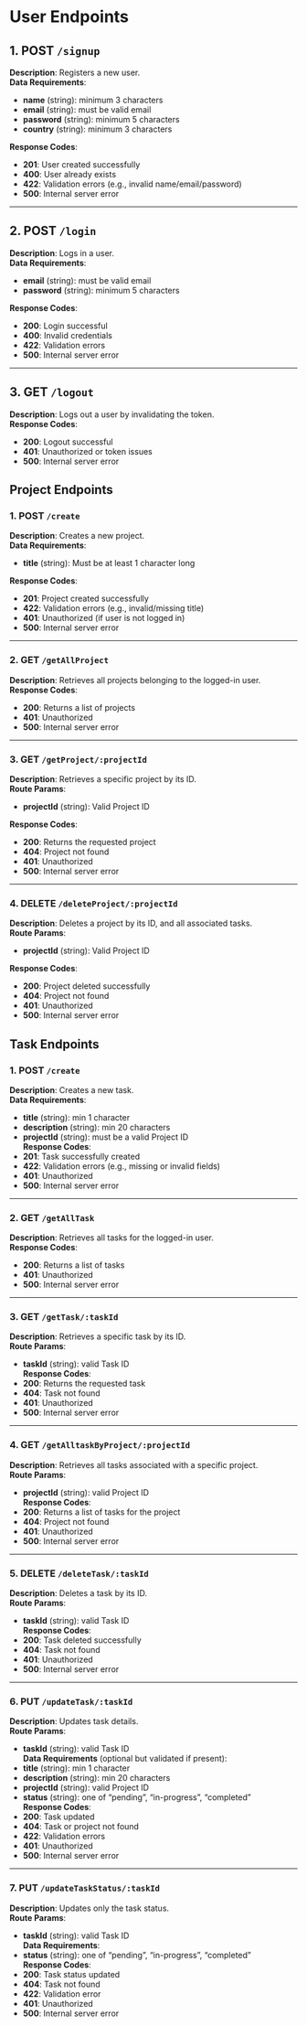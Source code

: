 # User Endpoints

## 1. **POST** `/signup`
**Description**: Registers a new user.  
**Data Requirements**:
- **name** (string): minimum 3 characters  
- **email** (string): must be valid email  
- **password** (string): minimum 5 characters  
- **country** (string): minimum 3 characters  

**Response Codes**:
- **201**: User created successfully  
- **400**: User already exists  
- **422**: Validation errors (e.g., invalid name/email/password)  
- **500**: Internal server error  

---

## 2. **POST** `/login`
**Description**: Logs in a user.  
**Data Requirements**:
- **email** (string): must be valid email  
- **password** (string): minimum 5 characters  

**Response Codes**:
- **200**: Login successful  
- **400**: Invalid credentials  
- **422**: Validation errors  
- **500**: Internal server error  

---

## 3. **GET** `/logout`
**Description**: Logs out a user by invalidating the token.  
**Response Codes**:
- **200**: Logout successful  
- **401**: Unauthorized or token issues  
- **500**: Internal server error



## Project Endpoints

### 1. **POST** `/create`
**Description**: Creates a new project.  
**Data Requirements**:
- **title** (string): Must be at least 1 character long

**Response Codes**:
- **201**: Project created successfully  
- **422**: Validation errors (e.g., invalid/missing title)  
- **401**: Unauthorized (if user is not logged in)  
- **500**: Internal server error  

---

### 2. **GET** `/getAllProject`
**Description**: Retrieves all projects belonging to the logged-in user.  
**Response Codes**:
- **200**: Returns a list of projects  
- **401**: Unauthorized  
- **500**: Internal server error  

---

### 3. **GET** `/getProject/:projectId`
**Description**: Retrieves a specific project by its ID.  
**Route Params**:
- **projectId** (string): Valid Project ID  

**Response Codes**:
- **200**: Returns the requested project  
- **404**: Project not found  
- **401**: Unauthorized  
- **500**: Internal server error  

---

### 4. **DELETE** `/deleteProject/:projectId`
**Description**: Deletes a project by its ID, and all associated tasks.  
**Route Params**:
- **projectId** (string): Valid Project ID  

**Response Codes**:
- **200**: Project deleted successfully  
- **404**: Project not found  
- **401**: Unauthorized  
- **500**: Internal server error  





## Task Endpoints

### 1. **POST** `/create`
**Description**: Creates a new task.  
**Data Requirements**:
- **title** (string): min 1 character  
- **description** (string): min 20 characters  
- **projectId** (string): must be a valid Project ID  
**Response Codes**:
- **201**: Task successfully created  
- **422**: Validation errors (e.g., missing or invalid fields)  
- **401**: Unauthorized  
- **500**: Internal server error  

---

### 2. **GET** `/getAllTask`
**Description**: Retrieves all tasks for the logged-in user.  
**Response Codes**:
- **200**: Returns a list of tasks  
- **401**: Unauthorized  
- **500**: Internal server error  

---

### 3. **GET** `/getTask/:taskId`
**Description**: Retrieves a specific task by its ID.  
**Route Params**:
- **taskId** (string): valid Task ID  
**Response Codes**:
- **200**: Returns the requested task  
- **404**: Task not found  
- **401**: Unauthorized  
- **500**: Internal server error  

---

### 4. **GET** `/getAlltaskByProject/:projectId`
**Description**: Retrieves all tasks associated with a specific project.  
**Route Params**:
- **projectId** (string): valid Project ID  
**Response Codes**:
- **200**: Returns a list of tasks for the project  
- **404**: Project not found  
- **401**: Unauthorized  
- **500**: Internal server error  

---

### 5. **DELETE** `/deleteTask/:taskId`
**Description**: Deletes a task by its ID.  
**Route Params**:
- **taskId** (string): valid Task ID  
**Response Codes**:
- **200**: Task deleted successfully  
- **404**: Task not found  
- **401**: Unauthorized  
- **500**: Internal server error  

---

### 6. **PUT** `/updateTask/:taskId`
**Description**: Updates task details.  
**Route Params**:
- **taskId** (string): valid Task ID  
**Data Requirements** (optional but validated if present):
- **title** (string): min 1 character  
- **description** (string): min 20 characters  
- **projectId** (string): valid Project ID  
- **status** (string): one of “pending”, “in-progress”, “completed”  
**Response Codes**:
- **200**: Task updated  
- **404**: Task or project not found  
- **422**: Validation errors  
- **401**: Unauthorized  
- **500**: Internal server error  

---

### 7. **PUT** `/updateTaskStatus/:taskId`
**Description**: Updates only the task status.  
**Route Params**:
- **taskId** (string): valid Task ID  
**Data Requirements**:
- **status** (string): one of “pending”, “in-progress”, “completed”  
**Response Codes**:
- **200**: Task status updated  
- **404**: Task not found  
- **422**: Validation error  
- **401**: Unauthorized  
- **500**: Internal server error
